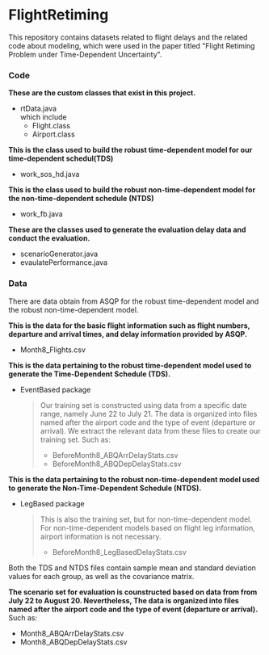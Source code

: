 # FlightRetiming
This repository contains datasets related to flight delays and the related code about modeling, which were used in the paper titled "Flight Retiming Problem under Time-Dependent Uncertainty".
### Code
**These are the custom classes that exist in this project.**
- rtData.java   
which include 
  - Flight.class    
  - Airport.class

**This is the class used to build the robust time-dependent model for our time-dependent schedul(TDS)**
- work_sos_hd.java

**This is the class used to build the robust non-time-dependent model for the non-time-dependent schedule (NTDS)**
- work_fb.java

**These are the classes used to generate the evaluation delay data and conduct the evaluation.**
- scenarioGenerator.java
- evaulatePerformance.java

### Data
There are data obtain from ASQP for the robust time-dependent model and the robust non-time-dependent model. 

**This is the data for the basic flight information such as flight numbers, departure and arrival times, and delay information provided by ASQP.**
- Month8_Flights.csv

**This is the data pertaining to the robust time-dependent model used to generate the Time-Dependent Schedule (TDS).**
- EventBased package
  > Our training set is constructed using data from a specific date range, namely June 22 to July 21. The data is organized into files named after the airport code and the type of event (departure or arrival). We extract the relevant data from these files to create our training set. Such as: 
  > - BeforeMonth8_ABQArrDelayStats.csv 
  > - BeforeMonth8_ABQDepDelayStats.csv
 
 
 

**This is the data pertaining to the robust non-time-dependent model used to generate the Non-Time-Dependent Schedule (NTDS).**
- LegBased package
  > This is also the training set, but for non-time-dependent model. For non-time-dependent models based on flight leg information, airport information is not necessary.
  > - BeforeMonth8_LegBasedDelayStats.csv

Both the TDS and NTDS files contain sample mean and standard deviation values for each group, as well as the covariance matrix.

**The scenario set for evaluation is counstructed based on data from from July 22 to August 20. Nevertheless, The data is organized into files named after the airport code and the type of event (departure or arrival).**
Such as:
- Month8_ABQArrDelayStats.csv
- Month8_ABQDepDelayStats.csv


